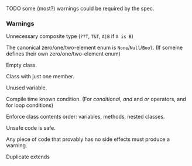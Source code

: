 TODO some (most?) warnings could be required by the spec.

### Warnings
Unnecessary composite type (`??T`, `T&T`, `A|B` if `A is B`)

The canonical zero/one/two-element enum is `None`/`Null`/`Bool`. (If someine
defines their own zero/one/two-element enum)

Empty class.

Class with just one member.

Unused variable.

Compile time known condition. (For *conditional*, *and* and *or* operators, and
for loop conditions)

Enforce class contents order: variables, methods, nested classes.

Unsafe code is safe.

Any piece of code that provably has no side effects must produce a warning.

Duplicate extends
